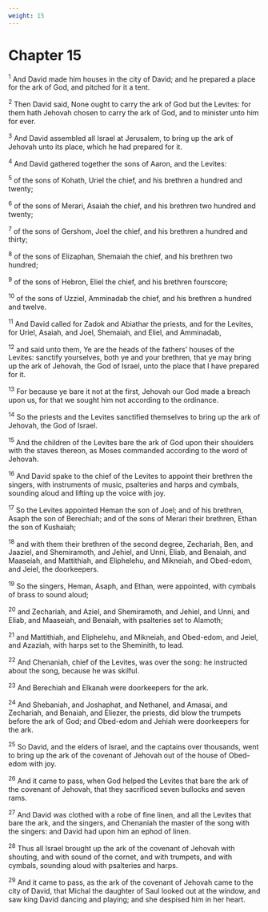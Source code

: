 ```yaml
---
weight: 15
---
```


# Chapter 15

<sup>1</sup> And David made him houses in the city of David; and he prepared a place for the ark of God, and pitched for it a tent. 

<sup>2</sup> Then David said, None ought to carry the ark of God but the Levites: for them hath Jehovah chosen to carry the ark of God, and to minister unto him for ever. 

<sup>3</sup> And David assembled all Israel at Jerusalem, to bring up the ark of Jehovah unto its place, which he had prepared for it. 

<sup>4</sup> And David gathered together the sons of Aaron, and the Levites: 

<sup>5</sup> of the sons of Kohath, Uriel the chief, and his brethren a hundred and twenty; 

<sup>6</sup> of the sons of Merari, Asaiah the chief, and his brethren two hundred and twenty; 

<sup>7</sup> of the sons of Gershom, Joel the chief, and his brethren a hundred and thirty; 

<sup>8</sup> of the sons of Elizaphan, Shemaiah the chief, and his brethren two hundred; 

<sup>9</sup> of the sons of Hebron, Eliel the chief, and his brethren fourscore; 

<sup>10</sup> of the sons of Uzziel, Amminadab the chief, and his brethren a hundred and twelve. 

<sup>11</sup> And David called for Zadok and Abiathar the priests, and for the Levites, for Uriel, Asaiah, and Joel, Shemaiah, and Eliel, and Amminadab, 

<sup>12</sup> and said unto them, Ye are the heads of the fathers’ houses of the Levites: sanctify yourselves, both ye and your brethren, that ye may bring up the ark of Jehovah, the God of Israel, unto the place that I have prepared for it. 

<sup>13</sup> For because ye bare it not at the first, Jehovah our God made a breach upon us, for that we sought him not according to the ordinance. 

<sup>14</sup> So the priests and the Levites sanctified themselves to bring up the ark of Jehovah, the God of Israel. 

<sup>15</sup> And the children of the Levites bare the ark of God upon their shoulders with the staves thereon, as Moses commanded according to the word of Jehovah. 

<sup>16</sup> And David spake to the chief of the Levites to appoint their brethren the singers, with instruments of music, psalteries and harps and cymbals, sounding aloud and lifting up the voice with joy. 

<sup>17</sup> So the Levites appointed Heman the son of Joel; and of his brethren, Asaph the son of Berechiah; and of the sons of Merari their brethren, Ethan the son of Kushaiah; 

<sup>18</sup> and with them their brethren of the second degree, Zechariah, Ben, and Jaaziel, and Shemiramoth, and Jehiel, and Unni, Eliab, and Benaiah, and Maaseiah, and Mattithiah, and Eliphelehu, and Mikneiah, and Obed-edom, and Jeiel, the doorkeepers. 

<sup>19</sup> So the singers, Heman, Asaph, and Ethan, were appointed, with cymbals of brass to sound aloud; 

<sup>20</sup> and Zechariah, and Aziel, and Shemiramoth, and Jehiel, and Unni, and Eliab, and Maaseiah, and Benaiah, with psalteries set to Alamoth; 

<sup>21</sup> and Mattithiah, and Eliphelehu, and Mikneiah, and Obed-edom, and Jeiel, and Azaziah, with harps set to the Sheminith, to lead. 

<sup>22</sup> And Chenaniah, chief of the Levites, was over the song: he instructed about the song, because he was skilful. 

<sup>23</sup> And Berechiah and Elkanah were doorkeepers for the ark. 

<sup>24</sup> And Shebaniah, and Joshaphat, and Nethanel, and Amasai, and Zechariah, and Benaiah, and Eliezer, the priests, did blow the trumpets before the ark of God; and Obed-edom and Jehiah were doorkeepers for the ark. 

<sup>25</sup> So David, and the elders of Israel, and the captains over thousands, went to bring up the ark of the covenant of Jehovah out of the house of Obed-edom with joy. 

<sup>26</sup> And it came to pass, when God helped the Levites that bare the ark of the covenant of Jehovah, that they sacrificed seven bullocks and seven rams. 

<sup>27</sup> And David was clothed with a robe of fine linen, and all the Levites that bare the ark, and the singers, and Chenaniah the master of the song with the singers: and David had upon him an ephod of linen. 

<sup>28</sup> Thus all Israel brought up the ark of the covenant of Jehovah with shouting, and with sound of the cornet, and with trumpets, and with cymbals, sounding aloud with psalteries and harps. 

<sup>29</sup> And it came to pass, as the ark of the covenant of Jehovah came to the city of David, that Michal the daughter of Saul looked out at the window, and saw king David dancing and playing; and she despised him in her heart. 


